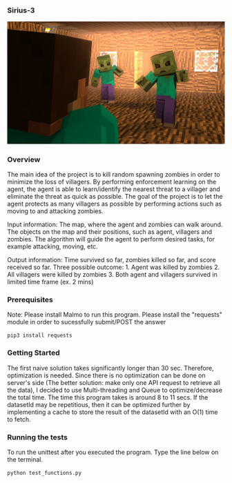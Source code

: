 ### Sirius-3 ###

![Image](docs/image/img.jpg)

### Overview ###
The main idea of the project is to kill random spawning zombies in order to minimize the loss of villagers. By performing enforcement learning on the agent, the agent is able to learn/identify the nearest threat to a villager and eliminate the threat as quick as possible. The goal of the project is to let the agent protects as many villagers as possible by performing actions such as moving to and attacking zombies.

Input information: The map, where the agent and zombies can walk around. The objects on the map and their positions, such as agent, villagers and zombies. The algorithm will guide the agent to perform desired tasks, for example attacking, moving, etc.

Output information: Time survived so far, zombies killed so far, and score received so far. Three possible outcome: 1. Agent was killed by zombies 2. All villagers were killed by zombies 3. Both agent and villagers survived in limited time frame (ex. 2 mins)

### Prerequisites ###
Note: Please install Malmo to run this program. 
      Please install the "requests" module in order to sucessfully submit/POST the answer
      
    pip3 install requests

### Getting Started ###
The first naive solution takes significantly longer than 30 sec. Therefore, optimization is needed. Since there is no optimization can be done on server's side (The better solution: make only one API request to retrieve all the data), I decided to use Multi-threading and Queue to optimize/decrease the total time. The time this program takes is around 8 to 11 secs. If the datasetId may be repetitious, then it can be optimized further by implementing a cache to store the result of the datasetId with an O(1) time to fetch.

### Running the tests ###
To run the unittest after you executed the program. Type the line below on the terminal.

    python test_functions.py
